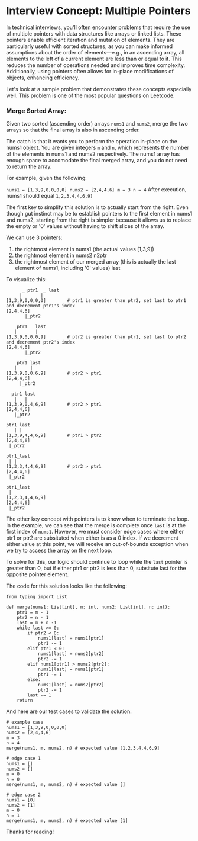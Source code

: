 # Interview Concept: Multiple Pointers

In technical interviews, you'll often encounter problems that require the use of multiple pointers with data structures like arrays or linked lists. These pointers enable efficient iteration and mutation of elements. They are particularly useful with sorted structures, as you can make informed assumptions about the order of elements—e.g., in an ascending array, all elements to the left of a current element are less than or equal to it. This reduces the number of operations needed and improves time complexity. Additionally, using pointers often allows for in-place modifications of objects, enhancing efficiency.

Let's look at a sample problem that demonstrates these concepts especially well. This problem is one of the most popular questions on Leetcode.

### Merge Sorted Array:

Given two sorted (ascending order) arrays `nums1` and `nums2`, merge the two arrays so that the final array is also in ascending order.

The catch is that it wants you to perform the operation in-place on the nums1 object. You are given integers `m` and `n`, which represents the number of the elements in nums1 and nums2 respectively. The nums1 array has enough space to accomodate the final merged array, and you do not need to return the array.

For example, given the following:

`
nums1 = [1,3,9,0,0,0,0]
nums2 = [2,4,4,6]
m = 3
n = 4
`
After execution, nums1 should equal `1,2,3,4,4,6,9]`

The first key to simplify this solution is to actually start from the right. Even though gut instinct may be to establish pointers to the first element in nums1 and nums2, starting from the right is simpler because it allows us to replace the empty or '0' values without having to shift slices of the array.

We can use 3 pointers:
1. the rightmost element in nums1 (the actual values [1,3,9]) 
2. the rightmost element in nums2 n2ptr
3. the rightmost element of our merged array (this is actually the last element of nums1, including '0' values) last

To visualize this:
```
      _ ptr1  _ last
     |       |
[1,3,9,0,0,0,0]        # ptr1 is greater than ptr2, set last to ptr1 and decrement ptr1's index
[2,4,4,6]
       |_ptr2

    ptr1   last
   |       |
[1,3,9,0,0,0,9]        # ptr2 is greater than ptr1, set last to ptr2 and decrement ptr2's index
[2,4,4,6]
       |_ptr2

    ptr1 last
   |     |
[1,3,9,0,0,6,9]        # ptr2 > ptr1
[2,4,4,6]
     |_ptr2

  ptr1 last
   |   |
[1,3,9,0,4,6,9]        # ptr2 > ptr1
[2,4,4,6]
   |_ptr2

ptr1 last
   | |
[1,3,9,4,4,6,9]        # ptr1 > ptr2
[2,4,4,6]
 |_ptr2

ptr1_last
 | |
[1,3,3,4,4,6,9]        # ptr2 > ptr1
[2,4,4,6]
 |_ptr2

ptr1_last
 | 
[1,2,3,4,4,6,9]
[2,4,4,6]
 |_ptr2

```

The other key concept with pointers is to know when to terminate the loop. In the example, we can see that the merge is complete once `last` is at the first index of `nums1`. However, we must consider edge cases where either ptr1 or ptr2 are subsituted when either is as a 0 index. If we decrement either value at this point, we will receive an out-of-bounds exception when we try to access the array on the next loop.

To solve for this, our logic should continue to loop while the `last` pointer is greater than 0, but if either ptr1 or ptr2 is less than 0, subsitute last for the opposite pointer element.

The code for this solution looks like the following:

```
from typing import List

def merge(nums1: List[int], m: int, nums2: List[int], n: int):
    ptr1 = m - 1
    ptr2 = n - 1
    last = m + n -1
    while last >= 0:
        if ptr2 < 0:
            nums1[last] = nums1[ptr1]
            ptr1 -= 1
        elif ptr1 < 0:
            nums1[last] = nums2[ptr2]
            ptr2 -= 1
        elif nums1[ptr1] > nums2[ptr2]:
            nums1[last] = nums1[ptr1]
            ptr1 -= 1
        else: 
            nums1[last] = nums2[ptr2]
            ptr2 -= 1
        last -= 1
    return
```
And here are our test cases to validate the solution:

```
# example case
nums1 = [1,3,9,0,0,0,0]
nums2 = [2,4,4,6]
m = 3
n = 4
merge(nums1, m, nums2, n) # expected value [1,2,3,4,4,6,9]

# edge case 1
nums1 = []
nums2 = []
m = 0
n = 0
merge(nums1, m, nums2, n) # expected value []

# edge case 2
nums1 = [0]
nums2 = [1]
m = 0
n = 1
merge(nums1, m, nums2, n) # expected value [1]
```
Thanks for reading!
